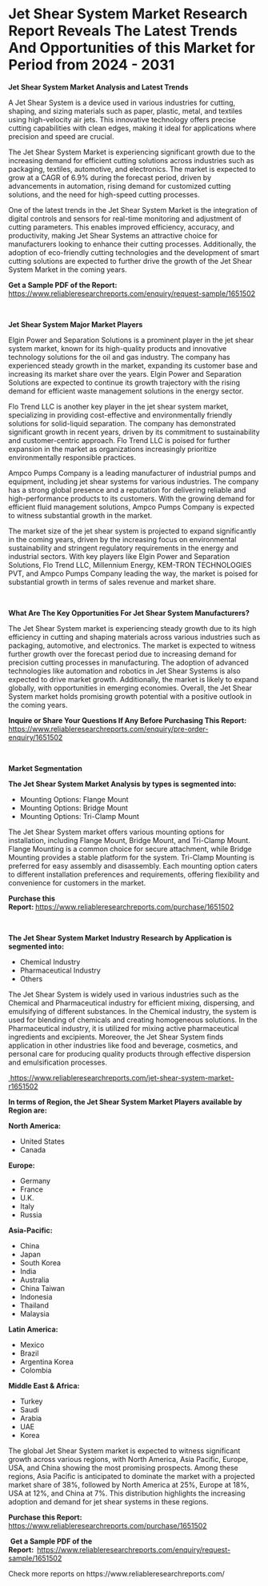 <p><h1>Jet Shear System Market Research Report Reveals The Latest Trends And Opportunities of this Market for Period from 2024 - 2031</h1></p><p><strong>Jet Shear System Market Analysis and Latest Trends</strong></p>
<p><p>A Jet Shear System is a device used in various industries for cutting, shaping, and sizing materials such as paper, plastic, metal, and textiles using high-velocity air jets. This innovative technology offers precise cutting capabilities with clean edges, making it ideal for applications where precision and speed are crucial.</p><p>The Jet Shear System Market is experiencing significant growth due to the increasing demand for efficient cutting solutions across industries such as packaging, textiles, automotive, and electronics. The market is expected to grow at a CAGR of 6.9% during the forecast period, driven by advancements in automation, rising demand for customized cutting solutions, and the need for high-speed cutting processes.</p><p>One of the latest trends in the Jet Shear System Market is the integration of digital controls and sensors for real-time monitoring and adjustment of cutting parameters. This enables improved efficiency, accuracy, and productivity, making Jet Shear Systems an attractive choice for manufacturers looking to enhance their cutting processes. Additionally, the adoption of eco-friendly cutting technologies and the development of smart cutting solutions are expected to further drive the growth of the Jet Shear System Market in the coming years.</p></p>
<p><strong>Get a Sample PDF of the Report:&nbsp;</strong> <a href="https://www.reliableresearchreports.com/enquiry/request-sample/1651502">https://www.reliableresearchreports.com/enquiry/request-sample/1651502</a></p>
<p>&nbsp;</p>
<p><strong>Jet Shear System Major Market Players</strong></p>
<p><p>Elgin Power and Separation Solutions is a prominent player in the jet shear system market, known for its high-quality products and innovative technology solutions for the oil and gas industry. The company has experienced steady growth in the market, expanding its customer base and increasing its market share over the years. Elgin Power and Separation Solutions are expected to continue its growth trajectory with the rising demand for efficient waste management solutions in the energy sector.</p><p>Flo Trend LLC is another key player in the jet shear system market, specializing in providing cost-effective and environmentally friendly solutions for solid-liquid separation. The company has demonstrated significant growth in recent years, driven by its commitment to sustainability and customer-centric approach. Flo Trend LLC is poised for further expansion in the market as organizations increasingly prioritize environmentally responsible practices.</p><p>Ampco Pumps Company is a leading manufacturer of industrial pumps and equipment, including jet shear systems for various industries. The company has a strong global presence and a reputation for delivering reliable and high-performance products to its customers. With the growing demand for efficient fluid management solutions, Ampco Pumps Company is expected to witness substantial growth in the market.</p><p>The market size of the jet shear system is projected to expand significantly in the coming years, driven by the increasing focus on environmental sustainability and stringent regulatory requirements in the energy and industrial sectors. With key players like Elgin Power and Separation Solutions, Flo Trend LLC, Millennium Energy, KEM-TRON TECHNOLOGIES PVT, and Ampco Pumps Company leading the way, the market is poised for substantial growth in terms of sales revenue and market share.</p></p>
<p>&nbsp;</p>
<p><strong>What Are The Key Opportunities For Jet Shear System Manufacturers?</strong></p>
<p><p>The Jet Shear System market is experiencing steady growth due to its high efficiency in cutting and shaping materials across various industries such as packaging, automotive, and electronics. The market is expected to witness further growth over the forecast period due to increasing demand for precision cutting processes in manufacturing. The adoption of advanced technologies like automation and robotics in Jet Shear Systems is also expected to drive market growth. Additionally, the market is likely to expand globally, with opportunities in emerging economies. Overall, the Jet Shear System market holds promising growth potential with a positive outlook in the coming years.</p></p>
<p><strong>Inquire or Share Your Questions If Any Before Purchasing This Report:</strong> <a href="https://www.reliableresearchreports.com/enquiry/pre-order-enquiry/1651502">https://www.reliableresearchreports.com/enquiry/pre-order-enquiry/1651502</a></p>
<p>&nbsp;</p>
<p><strong>Market Segmentation</strong></p>
<p><strong>The Jet Shear System Market Analysis by types is segmented into:</strong></p>
<p><ul><li>Mounting Options: Flange Mount</li><li>Mounting Options: Bridge Mount</li><li>Mounting Options: Tri-Clamp Mount</li></ul></p>
<p><p>The Jet Shear System market offers various mounting options for installation, including Flange Mount, Bridge Mount, and Tri-Clamp Mount. Flange Mounting is a common choice for secure attachment, while Bridge Mounting provides a stable platform for the system. Tri-Clamp Mounting is preferred for easy assembly and disassembly. Each mounting option caters to different installation preferences and requirements, offering flexibility and convenience for customers in the market.</p></p>
<p><strong>Purchase this Report:&nbsp;</strong><a href="https://www.reliableresearchreports.com/purchase/1651502">https://www.reliableresearchreports.com/purchase/1651502</a></p>
<p>&nbsp;</p>
<p><strong>The Jet Shear System Market Industry Research by Application is segmented into:</strong></p>
<p><ul><li>Chemical Industry</li><li>Pharmaceutical Industry</li><li>Others</li></ul></p>
<p><p>The Jet Shear System is widely used in various industries such as the Chemical and Pharmaceutical industry for efficient mixing, dispersing, and emulsifying of different substances. In the Chemical industry, the system is used for blending of chemicals and creating homogeneous solutions. In the Pharmaceutical industry, it is utilized for mixing active pharmaceutical ingredients and excipients. Moreover, the Jet Shear System finds application in other industries like food and beverage, cosmetics, and personal care for producing quality products through effective dispersion and emulsification processes.</p></p>
<p><a href="https://www.reliableresearchreports.com/jet-shear-system-market-r1651502">&nbsp;https://www.reliableresearchreports.com/jet-shear-system-market-r1651502</a></p>
<p><strong>In terms of Region, the Jet Shear System Market Players available by Region are:</strong></p>
<p>
    <p> <strong> North America: </strong>
        <ul>
            <li>United States</li>
            <li>Canada</li>
        </ul>
        </p> 
    <p> <strong> Europe: </strong>
        <ul>
            <li>Germany</li>
            <li>France</li>
            <li>U.K.</li>
            <li>Italy</li>
            <li>Russia</li>
        </ul>
        </p> 
    <p> <strong> Asia-Pacific: </strong>
        <ul>
            <li>China</li>
            <li>Japan</li>
            <li>South Korea</li>
            <li>India</li>
            <li>Australia</li>
            <li>China Taiwan</li>
            <li>Indonesia</li>
            <li>Thailand</li>
            <li>Malaysia</li>
        </ul>
        </p> 
    <p> <strong> Latin America: </strong>
        <ul>
            <li>Mexico</li>
            <li>Brazil</li>
            <li>Argentina Korea</li>
            <li>Colombia</li>
        </ul>
        </p> 
    <p> <strong> Middle East & Africa: </strong>
        <ul>
            <li>Turkey</li>
            <li>Saudi</li>
            <li>Arabia</li>
            <li>UAE</li>
            <li>Korea</li>
        </ul>
    </p>
    </p>
<p><p>The global Jet Shear System market is expected to witness significant growth across various regions, with North America, Asia Pacific, Europe, USA, and China showing the most promising prospects. Among these regions, Asia Pacific is anticipated to dominate the market with a projected market share of 38%, followed by North America at 25%, Europe at 18%, USA at 12%, and China at 7%. This distribution highlights the increasing adoption and demand for jet shear systems in these regions.</p></p>
<p><strong>Purchase this Report: </strong><a href="https://www.reliableresearchreports.com/purchase/1651502">https://www.reliableresearchreports.com/purchase/1651502</a></p>
<p>&nbsp;<strong>Get a Sample PDF of the Report:&nbsp;&nbsp;</strong><a href="https://www.reliableresearchreports.com/enquiry/request-sample/1651502">https://www.reliableresearchreports.com/enquiry/request-sample/1651502</a></p>
<p><strong></strong></p>
<p>Check more reports on https://www.reliableresearchreports.com/</p>